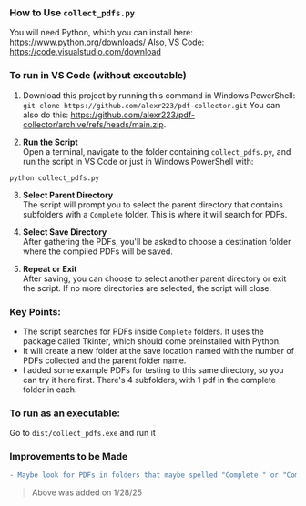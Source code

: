 ### How to Use `collect_pdfs.py`

You will need Python, which you can install here: https://www.python.org/downloads/
Also, VS Code: https://code.visualstudio.com/download

### To run in VS Code (without executable)

1. Download this project by running this command in Windows PowerShell: ```git clone https://github.com/alexr223/pdf-collector.git``` You can also do this: https://github.com/alexr223/pdf-collector/archive/refs/heads/main.zip.

2.  **Run the Script**  
   Open a terminal, navigate to the folder containing `collect_pdfs.py`, and run the script in VS Code or just in Windows PowerShell with:
   ```terminal
   python collect_pdfs.py
   ```

3. **Select Parent Directory**  
   The script will prompt you to select the parent directory that contains subfolders with a `Complete` folder. This is where it will search for PDFs.

4. **Select Save Directory**  
   After gathering the PDFs, you'll be asked to choose a destination folder where the compiled PDFs will be saved.

5. **Repeat or Exit**  
   After saving, you can choose to select another parent directory or exit the script. If no more directories are selected, the script will close.

### Key Points:
- The script searches for PDFs inside `Complete` folders. It uses the package called Tkinter, which should come preinstalled with Python.
- It will create a new folder at the save location named with the number of PDFs collected and the parent folder name.
- I added some example PDFs for testing to this same directory, so you can try it here first. There's 4 subfolders, with 1 pdf in the complete folder in each.

### To run as an executable:
Go to ```dist/collect_pdfs.exe``` and run it

### Improvements to be Made
```diff
- Maybe look for PDFs in folders that maybe spelled "Complete " or "Completed"/folders with almost the exact same name but slight variations.~~~
```

> Above was added on 1/28/25